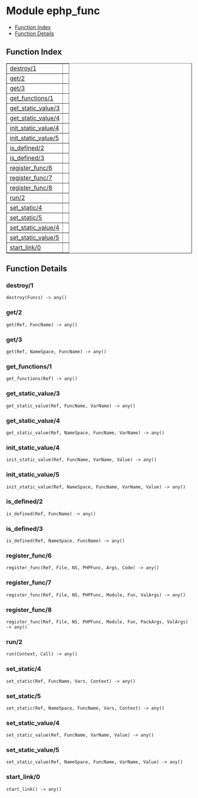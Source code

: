 

# Module ephp_func #
* [Function Index](#index)
* [Function Details](#functions)

<a name="index"></a>

## Function Index ##


<table width="100%" border="1" cellspacing="0" cellpadding="2" summary="function index"><tr><td valign="top"><a href="#destroy-1">destroy/1</a></td><td></td></tr><tr><td valign="top"><a href="#get-2">get/2</a></td><td></td></tr><tr><td valign="top"><a href="#get-3">get/3</a></td><td></td></tr><tr><td valign="top"><a href="#get_functions-1">get_functions/1</a></td><td></td></tr><tr><td valign="top"><a href="#get_static_value-3">get_static_value/3</a></td><td></td></tr><tr><td valign="top"><a href="#get_static_value-4">get_static_value/4</a></td><td></td></tr><tr><td valign="top"><a href="#init_static_value-4">init_static_value/4</a></td><td></td></tr><tr><td valign="top"><a href="#init_static_value-5">init_static_value/5</a></td><td></td></tr><tr><td valign="top"><a href="#is_defined-2">is_defined/2</a></td><td></td></tr><tr><td valign="top"><a href="#is_defined-3">is_defined/3</a></td><td></td></tr><tr><td valign="top"><a href="#register_func-6">register_func/6</a></td><td></td></tr><tr><td valign="top"><a href="#register_func-7">register_func/7</a></td><td></td></tr><tr><td valign="top"><a href="#register_func-8">register_func/8</a></td><td></td></tr><tr><td valign="top"><a href="#run-2">run/2</a></td><td></td></tr><tr><td valign="top"><a href="#set_static-4">set_static/4</a></td><td></td></tr><tr><td valign="top"><a href="#set_static-5">set_static/5</a></td><td></td></tr><tr><td valign="top"><a href="#set_static_value-4">set_static_value/4</a></td><td></td></tr><tr><td valign="top"><a href="#set_static_value-5">set_static_value/5</a></td><td></td></tr><tr><td valign="top"><a href="#start_link-0">start_link/0</a></td><td></td></tr></table>


<a name="functions"></a>

## Function Details ##

<a name="destroy-1"></a>

### destroy/1 ###

`destroy(Funcs) -> any()`

<a name="get-2"></a>

### get/2 ###

`get(Ref, FuncName) -> any()`

<a name="get-3"></a>

### get/3 ###

`get(Ref, NameSpace, FuncName) -> any()`

<a name="get_functions-1"></a>

### get_functions/1 ###

`get_functions(Ref) -> any()`

<a name="get_static_value-3"></a>

### get_static_value/3 ###

`get_static_value(Ref, FuncName, VarName) -> any()`

<a name="get_static_value-4"></a>

### get_static_value/4 ###

`get_static_value(Ref, NameSpace, FuncName, VarName) -> any()`

<a name="init_static_value-4"></a>

### init_static_value/4 ###

`init_static_value(Ref, FuncName, VarName, Value) -> any()`

<a name="init_static_value-5"></a>

### init_static_value/5 ###

`init_static_value(Ref, NameSpace, FuncName, VarName, Value) -> any()`

<a name="is_defined-2"></a>

### is_defined/2 ###

`is_defined(Ref, FuncName) -> any()`

<a name="is_defined-3"></a>

### is_defined/3 ###

`is_defined(Ref, NameSpace, FuncName) -> any()`

<a name="register_func-6"></a>

### register_func/6 ###

`register_func(Ref, File, NS, PHPFunc, Args, Code) -> any()`

<a name="register_func-7"></a>

### register_func/7 ###

`register_func(Ref, File, NS, PHPFunc, Module, Fun, ValArgs) -> any()`

<a name="register_func-8"></a>

### register_func/8 ###

`register_func(Ref, File, NS, PHPFunc, Module, Fun, PackArgs, ValArgs) -> any()`

<a name="run-2"></a>

### run/2 ###

`run(Context, Call) -> any()`

<a name="set_static-4"></a>

### set_static/4 ###

`set_static(Ref, FuncName, Vars, Context) -> any()`

<a name="set_static-5"></a>

### set_static/5 ###

`set_static(Ref, NameSpace, FuncName, Vars, Context) -> any()`

<a name="set_static_value-4"></a>

### set_static_value/4 ###

`set_static_value(Ref, FuncName, VarName, Value) -> any()`

<a name="set_static_value-5"></a>

### set_static_value/5 ###

`set_static_value(Ref, NameSpace, FuncName, VarName, Value) -> any()`

<a name="start_link-0"></a>

### start_link/0 ###

`start_link() -> any()`


